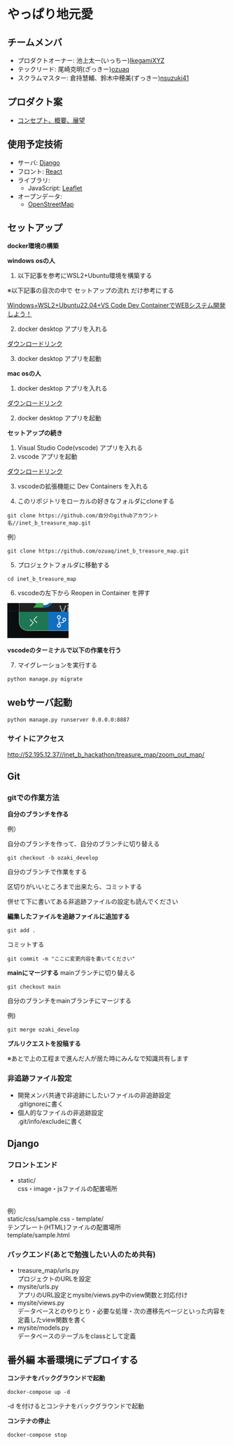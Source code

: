# やっぱり地元愛
## チームメンバ
- プロダクトオーナー: 池上太一(いっちー)[IkegamiXYZ](https://github.com/IkegamiXYZ)
- テックリード: 尾崎克明(ざっきー)[ozuaq](https://github.com/ozuaq)
- スクラムマスター: 倉持慧輔[]()、鈴木中穂美(ずっきー)[nsuzuki41](https://github.com/nsuzuki41)

## プロダクト案
- [コンセプト、概要、展望]()

## 使用予定技術
- サーバ: [Django](https://www.djangoproject.com/)
- フロント: [React](https://ja.reactjs.org/)
- ライブラリ:
  - JavaScript: [Leaflet](https://leafletjs.com/)
- オープンデータ:
  - [OpenStreetMap](https://www.openstreetmap.org/)

## セットアップ
**docker環境の構築**

**windows osの人**
1. 以下記事を参考にWSL2+Ubuntu環境を構築する 

※以下記事の目次の中で セットアップの流れ だけ参考にする

[Windows+WSL2+Ubuntu22.04+VS Code Dev ContainerでWEBシステム開発しよう！](https://zenn.dev/algovitae/articles/2022devcontainer)

2. docker desktop アプリを入れる 

[ダウンロードリンク](https://www.docker.com/products/docker-desktop/)

3. docker desktop アプリを起動

**mac osの人**
1. docker desktop アプリを入れる 

[ダウンロードリンク](https://www.docker.com/products/docker-desktop/)

2. docker desktop アプリを起動

**セットアップの続き**

1. Visual Studio Code(vscode) アプリを入れる
2. vscode アプリを起動

[ダウンロードリンク](https://azure.microsoft.com/ja-jp/products/visual-studio-code/)

3. vscodeの拡張機能に Dev Containers を入れる


5. このリポジトリをローカルの好きなフォルダにcloneする

```
git clone https://github.com/自分のgithubアカウント名//inet_b_treasure_map.git
```
例）
```
git clone https://github.com/ozuaq/inet_b_treasure_map.git
```

5. プロジェクトフォルダに移動する

```
cd inet_b_treasure_map
```

6. vscodeの左下から Reopen in Container を押す

![Dev Containers](static/mysite/image/readme/dev_containers.png)

**vscodeのターミナルで以下の作業を行う**

7. マイグレーションを実行する

```
python manage.py migrate
```

## webサーバ起動
```
python manage.py runserver 0.0.0.0:8887
```
### **サイトにアクセス**
http://52.195.12.37//inet_b_hackathon/treasure_map/zoom_out_map/

## Git
### **gitでの作業方法**

**自分のブランチを作る**

例）

自分のブランチを作って、自分のブランチに切り替える

```
git checkout -b ozaki_develop
```

自分のブランチで作業をする

区切りがいいところまで出来たら、コミットする

併せて下に書いてある非追跡ファイルの設定も読んでください

**編集したファイルを追跡ファイルに追加する**

```
git add .
```

コミットする

```
git commit -m "ここに変更内容を書いてください"
```

**mainにマージする**
mainブランチに切り替える

```
git checkout main
```

自分のブランチをmainブランチにマージする

例)

```
git merge ozaki_develop
```
**プルリクエストを投稿する**

※あとで上の工程まで進んだ人が居た時にみんなで知識共有します

### **非追跡ファイル設定**
- 開発メンバ共通で非追跡にしたいファイルの非追跡設定 <br>
.gitignoreに書く <br>
- 個人的なファイルの非追跡設定<br>
.git/info/excludeに書く <br>

## Django
### **フロントエンド**
- static/ <br>
css・image・jsファイルの配置場所
<br>
例）
<br>
static/css/sample.css
- template/ <br>
テンプレート(HTML)ファイルの配置場所
<br>
template/sample.html

### **バックエンド(あとで勉強したい人のため共有)**
- treasure_map/urls.py <br>
プロジェクトのURLを設定
- mysite/urls.py <br>
アプリのURL設定とmysite/views.py中のview関数と対応付け
- mysite/views.py <br>
データベースとのやりとり・必要な処理・次の遷移先ページといった内容を定義したview関数を書く
- mysite/models.py <br>
データベースのテーブルをclassとして定義

## 番外編 本番環境にデプロイする
**コンテナをバックグラウンドで起動**
```
docker-compose up -d
```
-d を付けるとコンテナをバックグラウンドで起動

**コンテナの停止**
```
docker-compose stop
```
